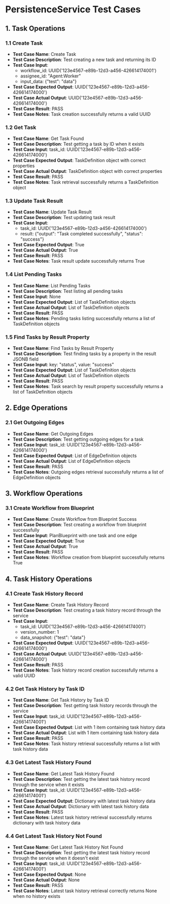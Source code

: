# PersistenceService Test Cases

## 1. Task Operations

### 1.1 Create Task
- **Test Case Name**: Create Task
- **Test Case Description**: Test creating a new task and returning its ID
- **Test Case Input**: 
  - workflow_id: UUID('123e4567-e89b-12d3-a456-426614174001')
  - assignee_id: "Agent:Worker"
  - input_data: {"test": "data"}
- **Test Case Expected Output**: UUID('123e4567-e89b-12d3-a456-426614174000')
- **Test Case Actual Output**: UUID('123e4567-e89b-12d3-a456-426614174000')
- **Test Case Result**: PASS
- **Test Case Notes**: Task creation successfully returns a valid UUID

### 1.2 Get Task
- **Test Case Name**: Get Task Found
- **Test Case Description**: Test getting a task by ID when it exists
- **Test Case Input**: task_id: UUID('123e4567-e89b-12d3-a456-426614174000')
- **Test Case Expected Output**: TaskDefinition object with correct properties
- **Test Case Actual Output**: TaskDefinition object with correct properties
- **Test Case Result**: PASS
- **Test Case Notes**: Task retrieval successfully returns a TaskDefinition object

### 1.3 Update Task Result
- **Test Case Name**: Update Task Result
- **Test Case Description**: Test updating task result
- **Test Case Input**: 
  - task_id: UUID('123e4567-e89b-12d3-a456-426614174000')
  - result: {"output": "Task completed successfully", "status": "success"}
- **Test Case Expected Output**: True
- **Test Case Actual Output**: True
- **Test Case Result**: PASS
- **Test Case Notes**: Task result update successfully returns True

### 1.4 List Pending Tasks
- **Test Case Name**: List Pending Tasks
- **Test Case Description**: Test listing all pending tasks
- **Test Case Input**: None
- **Test Case Expected Output**: List of TaskDefinition objects
- **Test Case Actual Output**: List of TaskDefinition objects
- **Test Case Result**: PASS
- **Test Case Notes**: Pending tasks listing successfully returns a list of TaskDefinition objects

### 1.5 Find Tasks by Result Property
- **Test Case Name**: Find Tasks by Result Property
- **Test Case Description**: Test finding tasks by a property in the result JSONB field
- **Test Case Input**: key: "status", value: "success"
- **Test Case Expected Output**: List of TaskDefinition objects
- **Test Case Actual Output**: List of TaskDefinition objects
- **Test Case Result**: PASS
- **Test Case Notes**: Task search by result property successfully returns a list of TaskDefinition objects

## 2. Edge Operations

### 2.1 Get Outgoing Edges
- **Test Case Name**: Get Outgoing Edges
- **Test Case Description**: Test getting outgoing edges for a task
- **Test Case Input**: task_id: UUID('123e4567-e89b-12d3-a456-426614174000')
- **Test Case Expected Output**: List of EdgeDefinition objects
- **Test Case Actual Output**: List of EdgeDefinition objects
- **Test Case Result**: PASS
- **Test Case Notes**: Outgoing edges retrieval successfully returns a list of EdgeDefinition objects

## 3. Workflow Operations

### 3.1 Create Workflow from Blueprint
- **Test Case Name**: Create Workflow from Blueprint Success
- **Test Case Description**: Test creating a workflow from blueprint successfully
- **Test Case Input**: PlanBlueprint with one task and one edge
- **Test Case Expected Output**: True
- **Test Case Actual Output**: True
- **Test Case Result**: PASS
- **Test Case Notes**: Workflow creation from blueprint successfully returns True

## 4. Task History Operations

### 4.1 Create Task History Record
- **Test Case Name**: Create Task History Record
- **Test Case Description**: Test creating a task history record through the service
- **Test Case Input**: 
  - task_id: UUID('123e4567-e89b-12d3-a456-426614174001')
  - version_number: 1
  - data_snapshot: {"test": "data"}
- **Test Case Expected Output**: UUID('123e4567-e89b-12d3-a456-426614174000')
- **Test Case Actual Output**: UUID('123e4567-e89b-12d3-a456-426614174000')
- **Test Case Result**: PASS
- **Test Case Notes**: Task history record creation successfully returns a valid UUID

### 4.2 Get Task History by Task ID
- **Test Case Name**: Get Task History by Task ID
- **Test Case Description**: Test getting task history records through the service
- **Test Case Input**: task_id: UUID('123e4567-e89b-12d3-a456-426614174001')
- **Test Case Expected Output**: List with 1 item containing task history data
- **Test Case Actual Output**: List with 1 item containing task history data
- **Test Case Result**: PASS
- **Test Case Notes**: Task history retrieval successfully returns a list with task history data

### 4.3 Get Latest Task History Found
- **Test Case Name**: Get Latest Task History Found
- **Test Case Description**: Test getting the latest task history record through the service when it exists
- **Test Case Input**: task_id: UUID('123e4567-e89b-12d3-a456-426614174001')
- **Test Case Expected Output**: Dictionary with latest task history data
- **Test Case Actual Output**: Dictionary with latest task history data
- **Test Case Result**: PASS
- **Test Case Notes**: Latest task history retrieval successfully returns dictionary with task history data

### 4.4 Get Latest Task History Not Found
- **Test Case Name**: Get Latest Task History Not Found
- **Test Case Description**: Test getting the latest task history record through the service when it doesn't exist
- **Test Case Input**: task_id: UUID('123e4567-e89b-12d3-a456-426614174001')
- **Test Case Expected Output**: None
- **Test Case Actual Output**: None
- **Test Case Result**: PASS
- **Test Case Notes**: Latest task history retrieval correctly returns None when no history exists